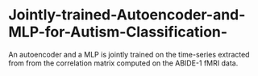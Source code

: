 # Jointly-trained-Autoencoder-and-MLP-for-Autism-Classification-
An autoencoder and a MLP is jointly trained on the time-series extracted from from the correlation matrix computed on the ABIDE-1 fMRI data. 
